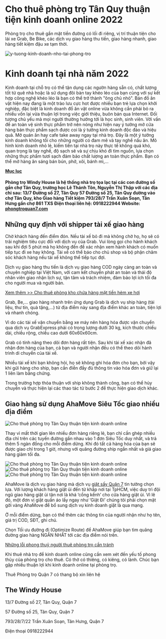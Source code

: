 # Cho thuê phòng trọ Tân Quy thuận tiện kinh doanh online 2022



Phòng trọ cho thuê gần mặt tiền đường có lối đi riêng, vị trí thuận tiện cho lái xe Grab, Be Bike, các dịch vụ giao hàng thu tiền, giao hàng nhanh, giao hàng tiết kiệm đậu xe tạm thời.

![y-tuong-kinh-doanh-nho-tai-phong-tro](https://1.bp.blogspot.com/-FON-YZ2C5cg/YNsedJt_yFI/AAAAAAAAEis/Ilx0ZTFBpx4aCF9DZDp8dK86RHwvxB6CQCPcBGAsYHg/s16000/y-tuong-kinh-doanh-nho-tai-phong-tro.jpg)

# Kinh doanh tại nhà năm 2022

Kinh doanh tại chỗ trọ có thể tận dụng các ngườn hàng sẵn có, chất lượng tốt từ quê nhà hoặc là sử dụng đôi bàn tay khéo léo của bạn cùng với sự kết hợp công nghệ khéo léo là bạn có thể trở thành "ông chủ nhỏ". Bán đồ ăn vặt hiện nay đang là một trào lưu cực hot được nhiều bạn trẻ lựa chọn khởi nghiệp, đặc biệt là kinh doanh đồ ăn vặt online vừa không cần phải bỏ ra nhiều vốn lại vừa thuận lợi trong việc giới thiệu, buôn bán qua Internet. Đối tượng chủ yếu mà mọi người thường hướng tới là học sinh, sinh viên. Với vấn đề an toàn vệ sinh thực phẩm trở nên nóng như hiện nay ý tưởng mở cửa hàng bán thực phẩm sạch được coi là ý tưởng kinh doanh độc đáo và hiệu quả. Mở quán ăn hay cafe take away ngay tại nhà trọ. Đây là một ý tưởng kinh doanh không tồi cho những người có đam mê và tay nghề nấu ăn. Mô hình kinh doanh nhỏ lẻ, kiếm tiền tại nhà trọ này thực tế không quá khó, quan trọng là tay nghề, độ sạch sẽ và sự chịu khó đi tìm nguồn, lựa chọn những thực phẩm tươi sạch đảm bảo chất lượng an toàn thực phẩm. Bạn có thể mở hàng ăn sáng bán bún, phở, xôi, bánh mì,…

[**Mục lục**](javascript:;)

#### Phòng trọ Windy House là hệ thống nhà trọ tọa lạc tại các con đường số gần chợ Tân Quy, trường học Lê Thánh Tôn, Nguyễn Thị Thập với các địa chỉ sau:  13/7 Đường số 27, Tân Quy 57 Đường số 25, Tân Quy đường vào chợ Tân Quy, kho Giao hàng Tiết kiệm 793/28/7 Trần Xuân Soạn, Tân Hưng gần chợ 861 TXS Điện thoại liên hệ: 0918222944 Website: [phongtroquan7.com](https://phongtroquan7.com/)

## Những quy định với shipper tài xế giao hàng

Chờ khách hàng đến điểm đón. Nếu tài xế bỏ đi mà không chờ họ, họ sẽ có trải nghiệm tiêu cực đối với dịch vụ của Grab. Vui lòng gọi cho hành khách sau khi đợi 5 phút mà họ không đến để xác nhận xem hành khách có muốn tiếp tục đi xe hay không. Tài xế có thể báo cho chủ shop và bộ phận chăm sóc khách hàng nếu tài xế không thể tiếp tục đợi.

Dịch vụ giao hàng thu tiền là dịch vụ giao hàng COD ngày càng an toàn và chuyên nghiệp tại Việt Nam, với cam kết chuyển phát an toàn và thái độ nhân viên giao nhận lịch sự, tận tâm và trách nhiệm, đảm bảo lợi ích tối đa cho người mua và người bán.

[Xem thêm >> Cho thuê phòng kho chứa hàng mặt tiền hẻm xe hơi](https://www.phongtro.uk/2021/04/cho-thue-phong-kho-chua-hang-mat-tien-hem-xe-hoi.html)

Grab, Be,... giao hàng nhanh trên ứng dụng Grab là dịch vụ ship hàng (tài liệu, thư tín, quà tặng,…) từ địa điểm này sang địa điểm khác an toàn, tiện lợi và nhanh chóng.

Vì do các tài xế vận chuyển bằng xe máy nên hàng hóa được vận chuyển qua dịch vụ GrabExpress phải có trọng lượng dưới 30 kg, kích thước chiều dài, chiều rộng, chiều cao dưới 60x60x60cm.

Grab có tính năng theo dõi đơn hàng rất tiện. Sau khi tài xế xác nhận đã nhận đơn hàng của bạn, cả bạn và người nhận đều có thể theo dõi hành trình di chuyển của tài xế.

Nhiều tài xế khi bạn không hỏi, họ sẽ không ghi hóa đơn cho bạn, bởi vậy khi gửi hàng cho ship, bạn cần điền đầy đủ thông tin vào hóa đơn và giữ lại 1 liên làm bằng chứng.

Trong trường hợp thỏa thuận với ship không thành công, bạn có thể hủy chuyến và thực hiện lại các thao tác từ bước 2 để thực hiện giao dịch khác.

## Giao hàng sử dụng AhaMove Siêu Tốc giao nhiều địa điểm

![Cho thuê phòng trọ Tân Quy thuận tiện kinh doanh online](https://1.bp.blogspot.com/-B88lViIeT_E/YNsdeHavxII/AAAAAAAAEiY/H_yG7wqfEjoC_w4MKWKqXUAPOeKq9Y_YACPcBGAsYHg/s16000/giao-hang-su-dung-ahamove-sieu-toc-giao-nhieu-dia-diem-1.jpg)

Thay vì mất thời gian lên nhiều đơn hàng riêng lẻ, bạn chỉ cần ghép nhiều địa chỉ trên các tuyến đường gần nhau vào 1 đơn Siêu Tốc duy nhất, và trả thêm 5 ngàn đồng cho mỗi điểm dừng. Khi đó tất cả hàng hóa của bạn sẽ được giao chỉ trong 1 giờ, nhưng với quãng đường ship ngắn nhất và giá giao hàng giảm tối đa.

![Cho thuê phòng trọ Tân Quy thuận tiện kinh doanh online](https://1.bp.blogspot.com/-D3F_9TkEDK8/YNsdnqqN3yI/AAAAAAAAEic/bAw9wWbFJJ0xnt25nNIamPzy6W2UCzLGgCPcBGAsYHg/w269-h400/giao-hang-su-dung-ahamove-sieu-toc-giao-nhieu-dia-diem-2.jpg)![Cho thuê phòng trọ Tân Quy thuận tiện kinh doanh online](https://1.bp.blogspot.com/-w9xls7n6AuY/YNsdnrum7yI/AAAAAAAAEic/3PUW4gMbfEwUjd_hqBmRHAHIme0I9qzpACPcBGAsYHg/w225-h400/giao-hang-su-dung-ahamove-sieu-toc-giao-nhieu-dia-diem-3.jpg)![Cho thuê phòng trọ Tân Quy thuận tiện kinh doanh online](https://1.bp.blogspot.com/-KMXPoqOwjkQ/YNsdnrsq3_I/AAAAAAAAEic/Gy9TsHbxDtwxT2O87f7Dh6WFnZuXqHgqQCPcBGAsYHg/w165-h400/giao-hang-su-dung-ahamove-sieu-toc-giao-nhieu-dia-diem-4.jpg)





AhaMove là dịch vụ giao hàng mà dịch vụ [giặt sấy Quận 7](https://giatdi.blogspot.com/) tin tưởng chọn lựa. Với lượng khách hàng giặt ủi đến từ khắp nơi tại TpHCM, việc duy trì đội ngũ giao hàng giặt ủi tận nơi là khá ‘cồng kềnh’ cho cửa hàng giặt ủi. Vì lẽ đó, một đơn vị giặt quần áo lấy ngay như ‘Giặt Đi’ chúng tôi phải chọn mặt gởi vàng AhaMove để bổ sung dịch vụ kinh doanh giặt là qua mạng.

Ở mỗi điểm dừng, bạn có thể thêm các thông tin của người nhận như họ tên, giá trị COD, SĐT, ghi chú.

Chọn Tối ưu đường đi (Optimize Route) để AhaMove giúp bạn tìm quãng đường giao hàng NGẮN NHẤT tới các địa điểm nói trên.

[Những lỗi phong thuỷ người thuê phòng trọ cần tránh](https://www.phongtro.uk/2021/04/nhung-loi-phong-thuy-nguoi-thue-phong.html)

Khi thuê nhà trọ để kinh doanh online cũng cần xem xét đến yếu tố phong thủy của phòng trọ cho thuê. Có thờ có thiêng, có kiêng, có lành. Chúc bạn gặp nhiều thuận lợi khi kinh doanh online tại phòng trọ.

Thuê Phòng trọ Quận 7 có thang bộ xin liên hệ

## The Windy House

13/7 Đường số 27, Tân Quy, Quận 7

57 Đường số 25, Tân Quy, Quận 7

793/28/7/22 Trần Xuân Soạn, Tân Hưng, Quận 7

Điện thoại 0918222944
